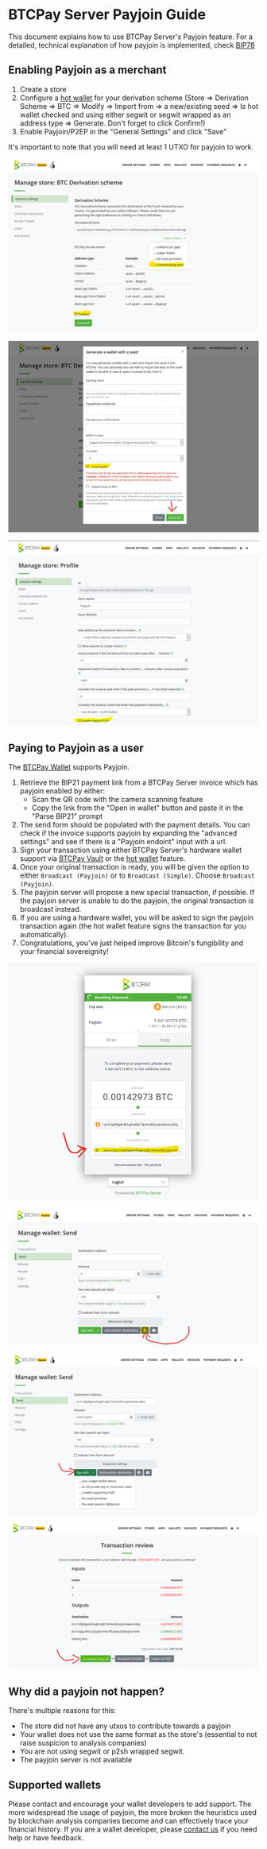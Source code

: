 # BTCPay Server Payjoin Guide

This document explains how to use BTCPay Server's Payjoin feature. For a detailed, technical explanation of how payjoin is implemented, check [BIP78](https://github.com/bitcoin/bips/blob/master/bip-0078.mediawiki)

## Enabling Payjoin as a merchant

1. Create a store
2. Configure a [hot wallet](./HotWallet.md) for your derivation scheme (Store => Derivation Scheme => BTC => Modify => Import from => a new/existing seed => Is hot wallet checked and using either segwit or segwit wrapped as an address type => Generate. Don't forget to click Confirm!)
3. Enable Payjoin/P2EP in the "General Settings" and click "Save"

It's important to note that you will need at least 1 UTXO for payjoin to work.

![](./img/payjoin/Payjoin_Guide_Receive_1.png)

![](./img/payjoin/Payjoin_Guide_Receive_2.png)

![](./img/payjoin/Payjoin_Guide_Receive_3.png)

## Paying to Payjoin as a user

The [BTCPay Wallet](./Wallet.md) supports Payjoin.

1. Retrieve the BIP21 payment link from a BTCPay Server invoice which has payjoin enabled by either:
   * Scan the QR code with the camera scanning feature
   * Copy the link from the "Open in wallet" button and paste it in the "Parse BIP21" prompt
2. The send form should be populated with the payment details. You can check if the invoice supports payjoin by expanding the "advanced settings" and see if there is a "Payjoin endoint" input with a url.
3. Sign your transaction using either BTCPay Server's hardware wallet support via [BTCPay Vault](./Vault.md) or the [hot wallet](./HotWallet.md) feature.
4. Once your original transaction is ready, you will be given the option to either `Broadcast (Payjoin)` or to `Broadcast (Simple)`. Choose `Broadcast (Payjoin)`.
5. The payjoin server will propose a new special transaction, if possible. If the payjoin server is unable to do the payjoin, the original transaction is broadcast instead.
6. If you are using a hardware wallet, you will be asked to sign the payjoin transaction again (the hot wallet feature signs the transaction for you automatically).
7. Congratulations, you've just helped improve Bitcoin's fungibility and your financial sovereignity!

![](./img/payjoin/Payjoin_Guide_Pay_1.png)

![](./img/payjoin/Payjoin_Guide_Pay_2.png)

![](./img/payjoin/Payjoin_Guide_Pay_3.png)

![](./img/payjoin/Payjoin_Guide_Pay_4.png)

## Why did a payjoin not happen?

There's multiple reasons for this:

* The store did not have any utxos to contribute towards a payjoin
* Your wallet does not use the same format as the store's (essential to not raise suspicion to analysis companies)
* You are not using segwit or p2sh wrapped segwit.
* The payjoin server is not available

## Supported wallets

Please contact and encourage your wallet developers to add support. The more widespread the usage of payjoin, the more broken the heuristics used by blockchain analysis companies become and can effectively trace your financial history. If you are a wallet developer, please [contact us](./Community.md) if you need help or have feedback.
